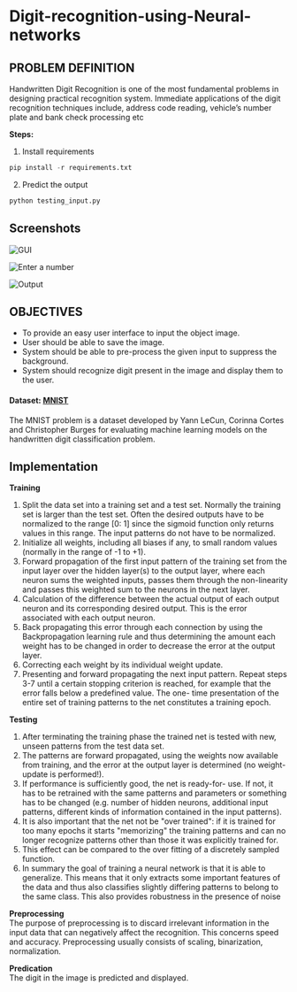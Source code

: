 # Digit-recognition-using-Neural-networks

## PROBLEM DEFINITION
Handwritten Digit Recognition is one of the most fundamental problems in designing practical
recognition system. Immediate applications of the digit recognition techniques include, address
code reading, vehicle’s number plate and bank check processing etc

**Steps:**  
1. Install requirements
```python
pip install -r requirements.txt
```
2. Predict the output
```python
python testing_input.py  
```

## Screenshots  
![GUI](1.PNG)  

![Enter a number](2.PNG)  

![Output](3.PNG)  

## OBJECTIVES
* To provide an easy user interface to input the object image.
* User should be able to save the image.
* System should be able to pre-process the given input to suppress the background.
* System should recognize digit present in the image and display them to the user.


#### Dataset: [MNIST](http://yann.lecun.com/exdb/mnist/)  
The MNIST problem is a dataset developed by Yann LeCun, Corinna Cortes and Christopher
Burges for evaluating machine learning models on the handwritten digit classification problem.

## Implementation
**Training**
1. Split the data set into a training set and a test set. Normally the training set is larger than the
test set. Often the desired outputs have to be normalized to the range [0: 1] since the sigmoid
function only returns values in this range. The input patterns do not have to be normalized.
2. Initialize all weights, including all biases if any, to small random values (normally in the range
of -1 to +1).
3. Forward propagation of the first input pattern of the training set from the input layer over the
hidden layer(s) to the output layer, where each neuron sums the weighted inputs, passes them
through the non-linearity and passes this weighted sum to the neurons in the next layer.
4. Calculation of the difference between the actual output of each output neuron and its
corresponding desired output. This is the error associated with each output neuron.
5. Back propagating this error through each connection by using the Backpropagation learning
rule and thus determining the amount each weight has to be changed in order to decrease the
error at the output layer.
6. Correcting each weight by its individual weight update.
7. Presenting and forward propagating the next input pattern. Repeat steps 3-7 until a certain
stopping criterion is reached, for example that the error falls below a predefined value. The one-
time presentation of the entire set of training patterns to the net constitutes a training epoch.

**Testing**  
1. After terminating the training phase the trained net is tested with new, unseen patterns from the
test data set.
2. The patterns are forward propagated, using the weights now available from training,
and the error at the output layer is determined (no weight-update is performed!). 
3. If performance is sufficiently good, the net is ready-for- use. If not, it has to be retrained with the same patterns
and parameters or something has to be changed (e.g. number of hidden neurons, additional input
patterns, different kinds of information contained in the input patterns).
4. It is also important that the net not be "over trained": if it is trained for too many epochs it starts "memorizing" the
training patterns and can no longer recognize patterns other than those it was explicitly trained for. 
5. This effect can be compared to the over fitting of a discretely sampled function. 
6. In summary the goal of training a neural network is that it is able to generalize. This means that it only
extracts some important features of the data and thus also classifies slightly differing patterns to
belong to the same class. This also provides robustness in the presence of noise

**Preprocessing**  
The purpose of preprocessing is to discard irrelevant information in the input data that can
negatively affect the recognition. This concerns speed and accuracy. Preprocessing usually
consists of scaling, binarization, normalization.

**Predication**  
The digit in the image is predicted and displayed.




